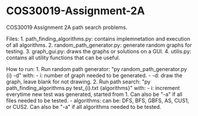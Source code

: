 # COS30019-Assignment-2A
COS30019 Assignment 2A path search problems.

Files:
    1. path_finding_algorithms.py: contains implemnetation and execution of all algorithms.
    2. random_path_generator.py: generate random graphs for testing.
    3. graph_gui.py: draws the graphs or solutions on a GUI.
    4. utilis.py: contains all utility functions that can be useful.

How to run:
    1. Run random path generator: "py random_path_generator.py {i} -d" with:
        - i: number of graph needed to be generated.
        - -d: draw the graph, leave blank for not drawing.
    2. Run path search: "py path_finding_algorithms.py test_{i}.txt {algorithms}" with:
        - i: increment everytime new test was generated, started from 1. Can also be "-a" if all files needed to be tested.
        - algorithms: can be: DFS, BFS, GBFS, AS, CUS1, or CUS2. Can also be "-a" if all algorithms needed to be tested.